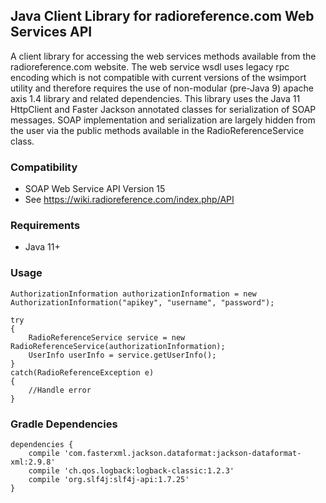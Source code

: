## Java Client Library for radioreference.com Web Services API

A client library for accessing the web services methods available from the radioreference.com website.  The web service wsdl uses legacy rpc encoding which is not compatible with current versions of the wsimport utility and therefore requires the use of non-modular (pre-Java 9) apache axis 1.4 library and related dependencies.  This library uses the Java 11 HttpClient and Faster Jackson annotated classes for serialization of SOAP messages.  SOAP implementation and serialization are largely hidden from the user via the public methods available in the RadioReferenceService class.

### Compatibility
* SOAP Web Service API Version 15
* See https://wiki.radioreference.com/index.php/API

### Requirements
* Java 11+

### Usage
    AuthorizationInformation authorizationInformation = new AuthorizationInformation("apikey", "username", "password");

    try
    {
        RadioReferenceService service = new RadioReferenceService(authorizationInformation);
        UserInfo userInfo = service.getUserInfo();
    }
    catch(RadioReferenceException e)
    {
        //Handle error
    }

### Gradle Dependencies

    dependencies {
        compile 'com.fasterxml.jackson.dataformat:jackson-dataformat-xml:2.9.8'
        compile 'ch.qos.logback:logback-classic:1.2.3'
        compile 'org.slf4j:slf4j-api:1.7.25'
    }
